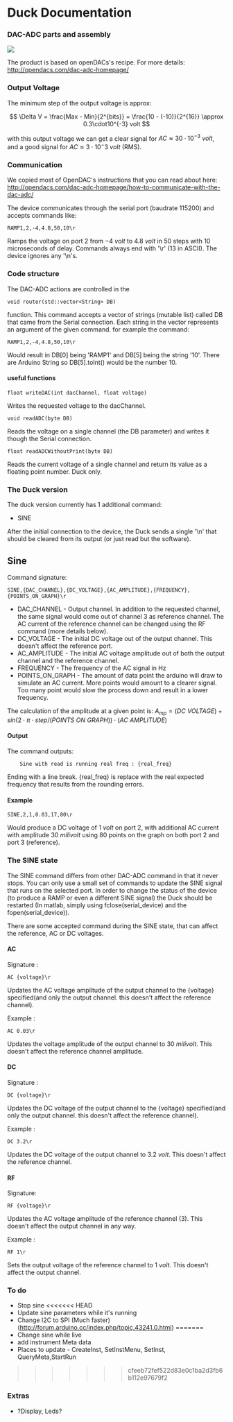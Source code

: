 # Duck Documentation

<!---
	This file looks much better if you open it from here:
		https://github.com/tomirendo/lab_repo/blob/master/Full_Code/readme.MD

	Alternatively, you can open this file locally in Chrome if you have the "MarkDown Preview Plus" plugin with "Allow access to file URLs" enabled (can be done here: "chrome://extensions/")

	To see the Math properly, check "Enable LaTeX delimiters" in the "MarkDown Preview Plus" plugin settings.
	
-->

### DAC-ADC parts and assembly

![](http://i.imgur.com/j1jujAp.jpg=100x20)

The product is based on openDACs's recipe. For more details:
http://opendacs.com/dac-adc-homepage/

### Output Voltage
The minimum step of the output voltage is approx:

$$ \Delta V = \frac{Max - Min}{2^{bits}} = \frac{10 - (-10)}{2^{16}} \approx 0.3\cdot10^{-3} volt $$

with this output voltage we can get a clear signal for $AC \approx 30 \cdot 10 ^{-3}\  volt$, and a good signal for $AC \approx 3 \cdot 10 ^-3\  volt$ (RMS).
### Communication
We copied most of OpenDAC's instructions that you can read about here:
http://opendacs.com/dac-adc-homepage/how-to-communicate-with-the-dac-adc/

The device communicates through the serial port (baudrate 115200) and accepts commands like:

	RAMP1,2,-4,4.8,50,10\r

Ramps the voltage on port 2 from $-4 \ volt$ to $4.8 \ volt$ in 50 steps with 10 microseconds of delay. Commands always end with '\r' (13 in ASCII). The device ignores any '\n's.

### Code structure

The DAC-ADC actions are controlled in the 
    
    void router(std::vector<String> DB)

function. This command accepts a vector of strings (mutable list) called DB that came from the Serial connection. Each string in the vector represents an argument of the given command. for example the command:
    
    RAMP1,2,-4,4.8,50,10\r

Would result in DB[0] being 'RAMP1' and DB[5] being the string '10'. There are Arduino String so DB[5].toInt() would be the number 10.
#### useful functions
    float writeDAC(int dacChannel, float voltage)

Writes the requested voltage to the dacChannel.

    void readADC(byte DB)

Reads the voltage on a single channel (the DB parameter) and writes it though the Serial connection.

    float readADCWithoutPrint(byte DB)

Reads the current voltage of a single channel and return its value as a floating point number. Duck only. 

### The Duck version

The duck version currently has 1 additional command:

* SINE

After the initial connection to the device, the Duck sends a single '\n' that should be cleared from its output (or just read but the software).

## Sine
Command signature:

	SINE,{DAC_CHANNEL},{DC_VOLTAGE},{AC_AMPLITUDE},{FREQUENCY},{POINTS_ON_GRAPH}\r

* DAC_CHANNEL - Output channel. In addition to the requested channel, the same signal would come out of channel 3 as reference channel. The AC current of the reference channel can be changed using the RF command (more details below).
* DC_VOLTAGE - The initial DC voltage out of the output channel. This doesn't affect the reference port.
* AC_AMPLITUDE - The initial AC voltage amplitude out of both the output channel and the reference channel.
* FREQUENCY -  The frequency of the AC signal in Hz
* POINTS_ON_GRAPH - The amount of data point the arduino will draw to simulate an AC current. More points would amount to a clearer signal. Too many point would slow the process down and result in a lower frequency.

The calculation of the amplitude at a given point is:
$A_{mp} = (DC\ VOLTAGE)+sin(2\cdot \pi \cdot step / (POINTS\ ON\ GRAPH)) \cdot (AC\ AMPLITUDE)$
#### Output 
The command outputs:

        Sine with read is running real freq : {real_freq}

Ending with a line break. {real_freq} is replace with the real expected frequency that results from the rounding errors.

#### Example 

    SINE,2,1,0.03,17,80\r

Would produce a DC voltage of $1 \ volt$ on port 2, with additional AC current with amplitude $30 \ milivolt$ using 80 points on the graph on both port 2 and port 3 (reference).

### The SINE state
The SINE command differs from other DAC-ADC command in that it never stops. You can only use a small set of commands to update the SINE signal that runs on the selected port. In order to change the status of the device (to produce a RAMP or even a different SINE signal) the Duck should be restarted (In matlab, simply using fclose(serial_device) and the fopen(serial_device)).

There are some accepted command during the SINE state, that can affect the reference, AC or DC voltages. 

#### AC
Signature :
    
    AC {voltage}\r

Updates the AC voltage amplitude of the output channel to the {voltage} specified(and only the output channel. this doesn't affect the reference channel). 

Example :
    
    AC 0.03\r

Updates the voltage amplitude of the output channel to $30 \ milivolt$. This doesn't affect the reference channel amplitude.

#### DC

Signature :
    
    DC {voltage}\r

Updates the DC voltage of the output channel to the {voltage} specified(and only the output channel. this doesn't affect the reference channel). 

Example :   

    DC 3.2\r

Updates the DC voltage of the output channel to $3.2 \ volt$. This doesn't affect the reference channel.

#### RF

Signature:
    
    RF {voltage}\r

Updates the AC voltage amplitude of the reference channel (3). This doesn't affect the output channel in any way.


Example :
    
    RF 1\r

Sets the output voltage of the reference channel to $1 \ volt$. This doesn't affect the output channel.

### To do
* Stop sine
<<<<<<< HEAD
* Update sine parameters while it's running
* Change I2C to SPI (Much faster) (http://forum.arduino.cc/index.php/topic,43241.0.html)
=======
* Change sine while live
* add instrument Meta data
 * Places to update - CreateInst, SetInstMenu, SetInst, QueryMeta,StartRun
>>>>>>> cfeeb72fef522d83e0c1ba2d3fb6b112e97679f2

### Extras
* ?Display, Leds?
